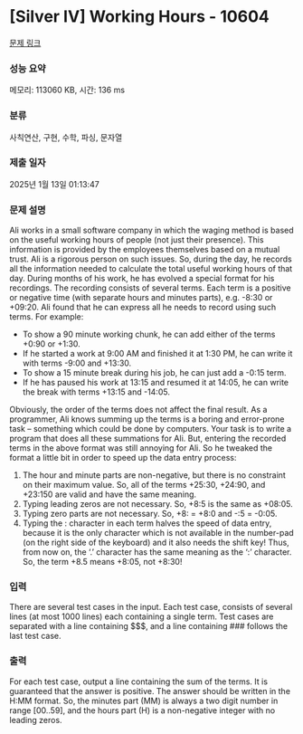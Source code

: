 # [Silver IV] Working Hours - 10604 

[문제 링크](https://www.acmicpc.net/problem/10604) 

### 성능 요약

메모리: 113060 KB, 시간: 136 ms

### 분류

사칙연산, 구현, 수학, 파싱, 문자열

### 제출 일자

2025년 1월 13일 01:13:47

### 문제 설명

<p>Ali works in a small software company in which the waging method is based on the useful working hours of people (not just their presence). This information is provided by the employees themselves based on a mutual trust. Ali is a rigorous person on such issues. So, during the day, he records all the information needed to calculate the total useful working hours of that day. During months of his work, he has evolved a special format for his recordings. The recording consists of several terms. Each term is a positive or negative time (with separate hours and minutes parts), e.g. -8:30 or +09:20. Ali found that he can express all he needs to record using such terms. For example:</p>

<ul>
	<li>To show a 90 minute working chunk, he can add either of the terms +0:90 or +1:30.</li>
	<li>If he started a work at 9:00 AM and finished it at 1:30 PM, he can write it with terms -9:00 and +13:30.</li>
	<li>To show a 15 minute break during his job, he can just add a -0:15 term.</li>
	<li>If he has paused his work at 13:15 and resumed it at 14:05, he can write the break with terms +13:15 and -14:05.</li>
</ul>

<p>Obviously, the order of the terms does not affect the final result. As a programmer, Ali knows summing up the terms is a boring and error-prone task – something which could be done by computers. Your task is to write a program that does all these summations for Ali. But, entering the recorded terms in the above format was still annoying for Ali. So he tweaked the format a little bit in order to speed up the data entry process:</p>

<ol>
	<li>The hour and minute parts are non-negative, but there is no constraint on their maximum value. So, all of the terms +25:30, +24:90, and +23:150 are valid and have the same meaning.</li>
	<li>Typing leading zeros are not necessary. So, +8:5 is the same as +08:05.</li>
	<li>Typing zero parts are not necessary. So, +8: = +8:0 and -:5 = -0:05.</li>
	<li>Typing the : character in each term halves the speed of data entry, because it is the only character which is not available in the number-pad (on the right side of the keyboard) and it also needs the shift key! Thus, from now on, the ‘.’ character has the same meaning as the ‘:’ character. So, the term +8.5 means +8:05, not +8:30!</li>
</ol>

### 입력 

 <p>There are several test cases in the input. Each test case, consists of several lines (at most 1000 lines) each containing a single term. Test cases are separated with a line containing <span>$</span><span>$</span><span>$</span>, and a line containing ### follows the last test case.</p>

### 출력 

 <p>For each test case, output a line containing the sum of the terms. It is guaranteed that the answer is positive. The answer should be written in the H:MM format. So, the minutes part (MM) is always a two digit number in range [00..59], and the hours part (H) is a non-negative integer with no leading zeros.</p>

